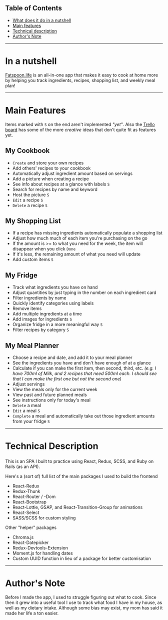 ## Table of Contents
- [What does it do in a nutshell](#short-description)
- [Main features](#main-features)
- [Technical description](#technical-description)
- [Author's Note](#authors-note)

---
# <a name="short-description"></a> In a nutshell
<a href="https://fatspoon.life" target="_blank">Fatspoon.life</a> is an all-in-one app that makes it easy to cook at home more by helping you track ingredients, recipes, shopping list, and weekly meal plan!

---

# <a name="main-features"></a> Main Features

Items marked with `S` on the end aren't implemented *"yet"*. Also the <a href="https://trello.com/b/1MW9tjnK/fatspoonlife">Trello board</a> has some of the more *creative* ideas that don't quite fit as features yet.

## My Cookbook
- `Create` and store your own recipes
- Add others' recipes to your cookbook
- Automatically adjust ingredient amount based on servings
- Add a picture when creating a recipe
- See info about recipes at a glance with labels `S`
- Search for recipes by name and keyword
- Host the picture `S`
- `Edit` a recipe `S`
- `Delete` a recipe `S`
## My Shopping List
- If a recipe has missing ingredients automatically populate a shopping list
- Adjust how much much of each item you're purchasing on the go
- If the amount is >= to what you need for the week, the item will disappear when you click `Done`
- If it's less, the remaining amount of what you need will update
- Add custom items `S`
## My Fridge
- Track what ingredients you have on hand
- Adjust quantities by just typing in the number on each ingredient card
- Filter ingredients by name
- Quickly identify categories using labels
- Remove items
- Add multiple ingredients at a time
- Add images for ingredients `S`
- Organize fridge in a more meaningful way `S`
- Filter recipes by category `S`
## My Meal Planner
- Choose a recipe and date, and add it to your meal planner
- See the ingredients you have and don't have enough of at a glance
- Calculate if you can make the first item, then second, third, etc. *(e.g. I have 700ml of Milk, and 2 recipes that need 500ml each. I should see that I can make the first one but not the second one)*
- Adjust servings
- View the meals only for the current week
- View past and future planned meals
- See instructions only for today's meal
- `Delete` a meal
- `Edit` a meal `S`
- `Complete` a meal and automatically take out those ingredient amounts from your fridge `S`

---
# <a name="technical-description"></a> Technical Description
### 
This is an SPA I built to practice using React, Redux, SCSS, and Ruby on Rails (as an API).

Here's a (sort of) full list of the main packages I used to build the frontend
- React-Redux
- Redux-Thunk
- React-Router / -Dom
- React-Bootstrap
- React-Lottie, GSAP, and React-Transition-Group for animations
- React-Select
- SASS/SCSS for custom styling

Other "helper" packages
- Chroma.js
- React-Datepicker
- Redux-Devtools-Extension
- Moment.js for handling dates
- Custom UUID function in lieu of a package for better customisation


---

# <a name="authors-note"></a> Author's Note
Before I made the app, I used to struggle figuring out what to cook. Since then it grew into a useful tool I use to track what food I have in my house, as well as my dietary intake. Although some bias may exist, my mom has said it made her life a ton easier.